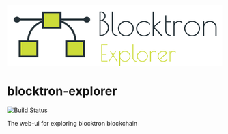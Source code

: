 <img src="https://github.com/Blocktron-Project/blocktron-explorer/blob/master/logo.png" width=700 alt="logo">

# blocktron-explorer

[![Build Status](https://travis-ci.org/Blocktron-Project/blocktron-explorer.svg?branch=master)](https://travis-ci.org/Blocktron-Project/blocktron-explorer)

The web-ui for exploring blocktron blockchain
